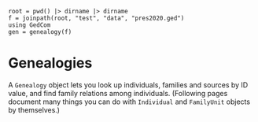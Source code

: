 ```@setup gen
root = pwd() |> dirname |> dirname
f = joinpath(root, "test", "data", "pres2020.ged")
using GedCom
gen = genealogy(f)
```

# Genealogies

A `Genealogy` object lets you look up individuals, families and sources by ID value, and find family relations among individuals. (Following pages document many things you can do with `Individual` and `FamilyUnit` objects by themselves.)
